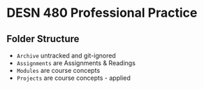 # DESN 480 Professional Practice

## Folder Structure
* `Archive` untracked and git-ignored
* `Assignments` are Assignments & Readings
* `Modules` are course concepts
* `Projects` are course concepts - applied